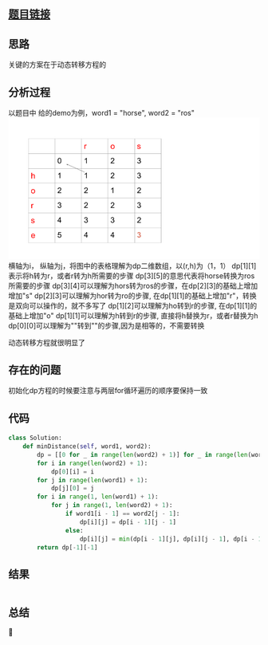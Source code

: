 [//]: # (@Author  : xu.junpeng)
[//]: # (@Time    : 2020/7/26 1:30 下午)
## [题目链接]()

## 思路
关键的方案在于动态转移方程的
## 分析过程
以题目中
给的demo为例，word1 = "horse", word2 = "ros"
![](./image/72_edit_distance.png)
横轴为i， 纵轴为j，将图中的表格理解为dp二维数组，以(r,h)为（1，1）
dp[1][1]表示将h转为r，或者r转为h所需要的步骤
dp[3][5]的意思代表将horse转换为ros所需要的步骤
dp[3][4]可以理解为hors转为ros的步骤，在dp[2][3]的基础上增加增加"s"
dp[2][3]可以理解为hor转为ro的步骤, 在dp[1][1]的基础上增加"r"，转换是双向可以操作的，就不多写了
dp[1][2]可以理解为ho转到r的步骤, 在dp[1][1]的基础上增加"o"
dp[1][1]可以理解为h转到r的步骤, 直接将h替换为r，或者r替换为h
dp[0][0]可以理解为""转到""的步骤,因为是相等的，不需要转换

动态转移方程就很明显了

## 存在的问题
初始化dp方程的时候要注意与两层for循环遍历的顺序要保持一致
## 代码
```python
class Solution:
    def minDistance(self, word1, word2):
        dp = [[0 for _ in range(len(word2) + 1)] for _ in range(len(word1) + 1)]
        for i in range(len(word2) + 1):
            dp[0][i] = i
        for j in range(len(word1) + 1):
            dp[j][0] = j
        for i in range(1, len(word1) + 1):
            for j in range(1, len(word2) + 1):
                if word1[i - 1] == word2[j - 1]:
                    dp[i][j] = dp[i - 1][j - 1]
                else:
                    dp[i][j] = min(dp[i - 1][j], dp[i][j - 1], dp[i - 1][j - 1]) + 1
        return dp[-1][-1]
```

## 结果
```

```
## 总结
